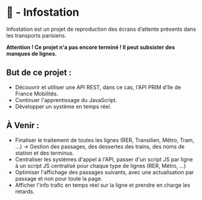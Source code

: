 # 🚉  - Infostation
Infostation est un projet de reproduction des écrans d’attente présents dans les transports parisiens.

**Attention ! Ce projet n'a pas encore terminé ! Il peut subsister des manques de lignes.**

## But de ce projet :
- Découvrir et utiliser une API REST, dans ce cas, l'API PRIM d'île de France Mobilités.
- Continuer l'apprentissage du JavaScript.
- Développer un système en temps réel.

## À Venir :
- Finaliser le traitement de toutes les lignes (RER, Transilien, Métro, Tram, ...) -> Gestion des passages, des dessertes des trains, des noms de station et des terminus.
- Centraliser les systèmes d'appel à l'API, passer d'un script JS par ligne à un script JS centralisé pour chaque type de lignes (RER, Métro, ...)
- Optimiser l'affichage des passages suivants, avec une actualisation par passage et non pour toute la page.
- Afficher l'info trafic en temps réel sur la ligne et prendre en charge les retards.
